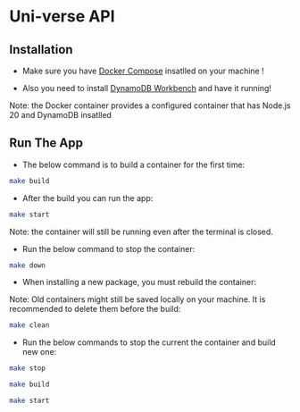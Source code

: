 
# Uni-verse API

## Installation

- Make sure you have [Docker Compose](https://docs.docker.com/compose/install/) insatlled on your machine !

- Also you need to install [DynamoDB Workbench](https://docs.aws.amazon.com/amazondynamodb/latest/developerguide/workbench.settingup.htmlsource=post_page-----8d3a9adec626--------------------------------) and have it running!

Note: the Docker container provides a configured container that has Node.js 20 and DynamoDB insatlled

## Run The App

- The below command is to build a container for the first time:
```bash
make build
```

- After the build you can run the app:
```bash
make start
```


Note: the container will still be running even after the terminal is closed. 

- Run the below command to stop the container:
```bash
make down
```
    
- When installing a new package, you must rebuild the container:

Note: Old containers might still be saved locally on your machine. It is recommended to delete them before the build:
```bash
make clean

```

- Run the below commands to stop the current the container and build new one:
```bash
make stop

make build

make start

```

